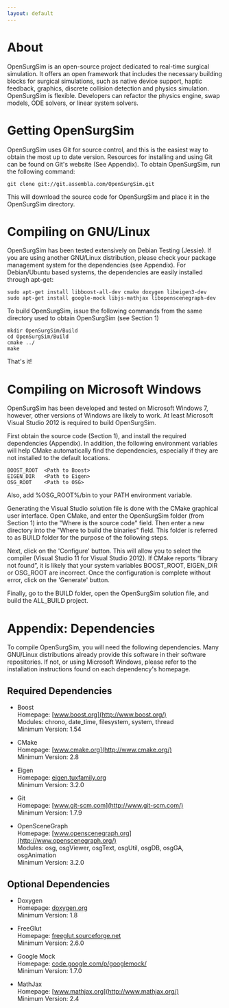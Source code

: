 ```yaml
---
layout: default
---
```

About
=====

OpenSurgSim is an open-source project dedicated to real-time surgical
simulation. It offers an open framework that includes the necessary building
blocks for surgical simulations, such as native device support, haptic
feedback, graphics, discrete collision detection and physics simulation.
OpenSurgSim is flexible. Developers can refactor the physics engine, swap
models, ODE solvers, or linear system solvers.


Getting OpenSurgSim
===================

OpenSurgSim uses Git for source control, and this is the easiest way to obtain
the most up to date version. Resources for installing and using Git can be found
on Git's website (See Appendix). To obtain OpenSurgSim, run the following
command:

    git clone git://git.assembla.com/OpenSurgSim.git 

This will download the source code for OpenSurgSim and place it in the
OpenSurgSim directory.


Compiling on GNU/Linux
======================

OpenSurgSim has been tested extensively on Debian Testing (Jessie). If you are
using another GNU/Linux distribution, please check your package management
system for the dependencies (see Appendix). For Debian/Ubuntu based systems, the
dependencies are easily installed through apt-get:

    sudo apt-get install libboost-all-dev cmake doxygen libeigen3-dev
    sudo apt-get install google-mock libjs-mathjax libopenscenegraph-dev

To build OpenSurgSim, issue the following commands from the same directory used
to obtain OpenSurgSim (see Section 1)

    mkdir OpenSurgSim/Build
    cd OpenSurgSim/Build
    cmake ../
    make

That's it!


Compiling on Microsoft Windows 
==============================

OpenSurgSim has been developed and tested on Microsoft Windows 7, however, other
versions of Windows are likely to work. At least Microsoft Visual Studio 2012 is
required to build OpenSurgSim.

First obtain the source code (Section 1), and install the required dependencies
(Appendix). In addition, the following environment variables will help CMake
automatically find the dependencies, especially if they are not installed to the
default locations.

    BOOST_ROOT  <Path to Boost>
    EIGEN_DIR   <Path to Eigen>
    OSG_ROOT    <Path to OSG>

Also, add %OSG_ROOT%/bin to your PATH environment variable.

Generating the Visual Studio solution file is done with the CMake graphical user
interface. Open CMake, and enter the OpenSurgSim folder (from Section 1) into
the "Where is the source code" field. Then enter a new directory into the "Where
to build the binaries" field. This folder is referred to as BUILD folder for
the purpose of the following steps.

Next, click on the 'Configure' button. This will allow you to select the
compiler (Visual Studio 11 for Visual Studio 2012). If CMake reports “library
not found”, it is likely that your system variables BOOST_ROOT, EIGEN_DIR or
OSG_ROOT are incorrect. Once the configuration is complete without error, click
on the 'Generate' button.

Finally, go to the BUILD folder, open the OpenSurgSim solution file, and build
the ALL_BUILD project.


Appendix: Dependencies
======================

To compile OpenSurgSim, you will need the following dependencies. Many GNU/Linux
distributions already provide this software in their software repositories. If
not, or using Microsoft Windows, please refer to the installation instructions
found on each dependency's homepage.

Required Dependencies
---------------------

* Boost  
  Homepage: [www.boost.org](http://www.boost.org/)  
  Modules: chrono, date_time, filesystem, system, thread  
  Minimum Version: 1.54  

* CMake  
  Homepage: [www.cmake.org](http://www.cmake.org/)  
  Minimum Version: 2.8  

* Eigen  
  Homepage: [eigen.tuxfamily.org](http://eigen.tuxfamily.org/)  
  Minimum Version: 3.2.0  

* Git  
  Homepage: [www.git-scm.com](http://www.git-scm.com/)  
  Minimum Version: 1.7.9  

* OpenSceneGraph  
  Homepage: [www.openscenegraph.org](http://www.openscenegraph.org/)  
  Modules: osg, osgViewer, osgText, osgUtil, osgDB, osgGA, osgAnimation  
  Minimum Version: 3.2.0  

Optional Dependencies
---------------------

* Doxygen  
  Homepage: [doxygen.org](http://doxygen.org/)  
  Minimum Version: 1.8  

* FreeGlut  
  Homepage: [freeglut.sourceforge.net](http://freeglut.sourceforge.net/)  
  Minimum Version: 2.6.0  

* Google Mock  
  Homepage: [code.google.com/p/googlemock/](https://code.google.com/p/googlemock/)  
  Minimum Version: 1.7.0  

* MathJax  
  Homepage: [www.mathjax.org](http://www.mathjax.org/)  
  Minimum Version: 2.4

